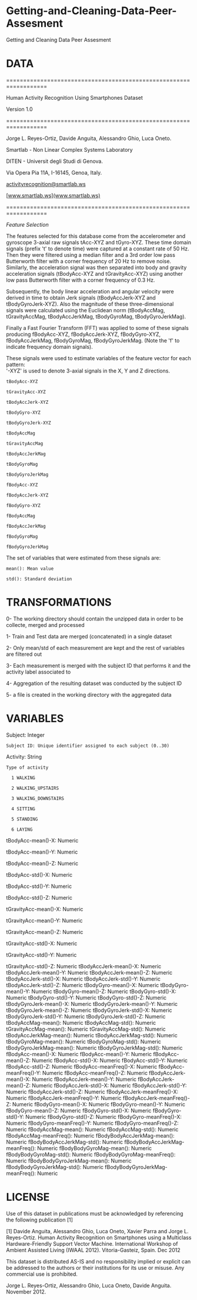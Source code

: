 Getting-and-Cleaning-Data-Peer-Assesment
========================================

Getting and Cleaning Data Peer Assesment


# DATA
  ==================================================================

  Human Activity Recognition Using Smartphones Dataset

  Version 1.0

  ==================================================================

  Jorge L. Reyes-Ortiz, Davide Anguita, Alessandro Ghio, Luca Oneto.

  Smartlab - Non Linear Complex Systems Laboratory

  DITEN - Universit<E0> degli Studi di Genova.

  Via Opera Pia 11A, I-16145, Genoa, Italy.

  activityrecognition@smartlab.ws

  [www.smartlab.ws](www.smartlab.ws)

  ==================================================================

  *Feature Selection* 

  The features selected for this database come from the accelerometer and gyroscope 3-axial raw signals tAcc-XYZ and tGyro-XYZ. These time domain signals (prefix 't' to denote time) were captured at a constant rate of 50 Hz. Then they were filtered using a median filter and a 3rd order low pass Butterworth filter with a corner frequency of 20 Hz to remove noise. Similarly, the acceleration signal was then separated into body and gravity acceleration signals (tBodyAcc-XYZ and tGravityAcc-XYZ) using another low pass Butterworth filter with a corner frequency of 0.3 Hz. 

  Subsequently, the body linear acceleration and angular velocity were derived in time to obtain Jerk signals (tBodyAccJerk-XYZ and tBodyGyroJerk-XYZ). Also the magnitude of these three-dimensional signals were calculated using the Euclidean norm (tBodyAccMag, tGravityAccMag, tBodyAccJerkMag, tBodyGyroMag, tBodyGyroJerkMag). 

  Finally a Fast Fourier Transform (FFT) was applied to some of these signals producing fBodyAcc-XYZ, fBodyAccJerk-XYZ, fBodyGyro-XYZ, fBodyAccJerkMag, fBodyGyroMag, fBodyGyroJerkMag. (Note the 'f' to indicate frequency domain signals). 

  These signals were used to estimate variables of the feature vector for each pattern:  
  '-XYZ' is used to denote 3-axial signals in the X, Y and Z directions.

    tBodyAcc-XYZ

    tGravityAcc-XYZ

    tBodyAccJerk-XYZ

    tBodyGyro-XYZ

    tBodyGyroJerk-XYZ

    tBodyAccMag

    tGravityAccMag

    tBodyAccJerkMag

    tBodyGyroMag

    tBodyGyroJerkMag

    fBodyAcc-XYZ

    fBodyAccJerk-XYZ

    fBodyGyro-XYZ

    fBodyAccMag

    fBodyAccJerkMag

    fBodyGyroMag

    fBodyGyroJerkMag

  The set of variables that were estimated from these signals are: 

    mean(): Mean value

    std(): Standard deviation


# TRANSFORMATIONS

  0- The working directory should contain the unzipped data in order to be collecte, merged and processed

  1- Train and Test data are merged (concatenated) in a single dataset

  2- Only mean/std of each measurement are kept and the rest of variables are filtered out

  3- Each measurement is merged with the subject ID that performs it and the activity label associated to 

  4- Aggregation of the resulting dataset was conducted by the subject ID

  5- a file is created in the working directory with the aggregated data

# VARIABLES

  Subject: Integer

    Subject ID: Unique identifier assigned to each subject (0..30)

  Activity: String

    Type of activity

      1 WALKING

      2 WALKING_UPSTAIRS

      3 WALKING_DOWNSTAIRS

      4 SITTING

      5 STANDING

      6 LAYING

  tBodyAcc-mean()-X: Numeric

  tBodyAcc-mean()-Y: Numeric

  tBodyAcc-mean()-Z: Numeric

  tBodyAcc-std()-X: Numeric

  tBodyAcc-std()-Y: Numeric

  tBodyAcc-std()-Z: Numeric

  tGravityAcc-mean()-X: Numeric

  tGravityAcc-mean()-Y: Numeric

  tGravityAcc-mean()-Z: Numeric

  tGravityAcc-std()-X: Numeric

  tGravityAcc-std()-Y: Numeric

  tGravityAcc-std()-Z: Numeric
  tBodyAccJerk-mean()-X: Numeric
  tBodyAccJerk-mean()-Y: Numeric
  tBodyAccJerk-mean()-Z: Numeric
  tBodyAccJerk-std()-X: Numeric
  tBodyAccJerk-std()-Y: Numeric
  tBodyAccJerk-std()-Z: Numeric
  tBodyGyro-mean()-X: Numeric
  tBodyGyro-mean()-Y: Numeric
  tBodyGyro-mean()-Z: Numeric
  tBodyGyro-std()-X: Numeric
  tBodyGyro-std()-Y: Numeric
  tBodyGyro-std()-Z: Numeric
  tBodyGyroJerk-mean()-X: Numeric
  tBodyGyroJerk-mean()-Y: Numeric
  tBodyGyroJerk-mean()-Z: Numeric
  tBodyGyroJerk-std()-X: Numeric
  tBodyGyroJerk-std()-Y: Numeric
  tBodyGyroJerk-std()-Z: Numeric
  tBodyAccMag-mean(): Numeric
  tBodyAccMag-std(): Numeric
  tGravityAccMag-mean(): Numeric
  tGravityAccMag-std(): Numeric
  tBodyAccJerkMag-mean(): Numeric
  tBodyAccJerkMag-std(): Numeric
  tBodyGyroMag-mean(): Numeric
  tBodyGyroMag-std(): Numeric
  tBodyGyroJerkMag-mean(): Numeric
  tBodyGyroJerkMag-std(): Numeric
  fBodyAcc-mean()-X: Numeric
  fBodyAcc-mean()-Y: Numeric
  fBodyAcc-mean()-Z: Numeric
  fBodyAcc-std()-X: Numeric
  fBodyAcc-std()-Y: Numeric
  fBodyAcc-std()-Z: Numeric
  fBodyAcc-meanFreq()-X: Numeric
  fBodyAcc-meanFreq()-Y: Numeric
  fBodyAcc-meanFreq()-Z: Numeric
  fBodyAccJerk-mean()-X: Numeric
  fBodyAccJerk-mean()-Y: Numeric
  fBodyAccJerk-mean()-Z: Numeric
  fBodyAccJerk-std()-X: Numeric
  fBodyAccJerk-std()-Y: Numeric
  fBodyAccJerk-std()-Z: Numeric
  fBodyAccJerk-meanFreq()-X: Numeric
  fBodyAccJerk-meanFreq()-Y: Numeric
  fBodyAccJerk-meanFreq()-Z: Numeric
  fBodyGyro-mean()-X: Numeric
  fBodyGyro-mean()-Y: Numeric
  fBodyGyro-mean()-Z: Numeric
  fBodyGyro-std()-X: Numeric
  fBodyGyro-std()-Y: Numeric
  fBodyGyro-std()-Z: Numeric
  fBodyGyro-meanFreq()-X: Numeric
  fBodyGyro-meanFreq()-Y: Numeric
  fBodyGyro-meanFreq()-Z: Numeric
  fBodyAccMag-mean(): Numeric
  fBodyAccMag-std(): Numeric
  fBodyAccMag-meanFreq(): Numeric
  fBodyBodyAccJerkMag-mean(): Numeric
  fBodyBodyAccJerkMag-std(): Numeric
  fBodyBodyAccJerkMag-meanFreq(): Numeric
  fBodyBodyGyroMag-mean(): Numeric
  fBodyBodyGyroMag-std(): Numeric
  fBodyBodyGyroMag-meanFreq(): Numeric
  fBodyBodyGyroJerkMag-mean(): Numeric
  fBodyBodyGyroJerkMag-std(): Numeric
  fBodyBodyGyroJerkMag-meanFreq(): Numeric

# LICENSE
Use of this dataset in publications must be acknowledged by referencing the following publication [1] 

[1] Davide Anguita, Alessandro Ghio, Luca Oneto, Xavier Parra and Jorge L. Reyes-Ortiz. Human Activity Recognition on Smartphones using a Multiclass Hardware-Friendly Support Vector Machine. International Workshop of Ambient Assisted Living (IWAAL 2012). Vitoria-Gasteiz, Spain. Dec 2012

This dataset is distributed AS-IS and no responsibility implied or explicit can be addressed to the authors or their institutions for its use or misuse. Any commercial use is prohibited.

Jorge L. Reyes-Ortiz, Alessandro Ghio, Luca Oneto, Davide Anguita. November 2012.



